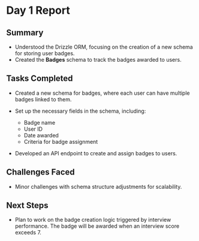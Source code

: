 # Day 1 Report

## Summary
- Understood the Drizzle ORM, focusing on the creation of a new schema for storing user badges.
- Created the **Badges** schema to track the badges awarded to users.
  
## Tasks Completed
- Created a new schema for badges, where each user can have multiple badges linked to them.
- Set up the necessary fields in the schema, including:
  - Badge name
  - User ID
  - Date awarded
  - Criteria for badge assignment
  
- Developed an API endpoint to create and assign badges to users.

## Challenges Faced
- Minor challenges with schema structure adjustments for scalability.
  
## Next Steps
- Plan to work on the badge creation logic triggered by interview performance. The badge will be awarded when an interview score exceeds 7.


